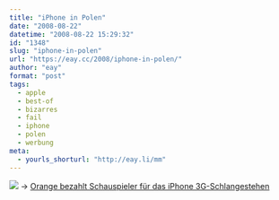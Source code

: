 ```yaml
---
title: "iPhone in Polen"
date: "2008-08-22"
datetime: "2008-08-22 15:29:32"
id: "1348"
slug: "iphone-in-polen"
url: "https://eay.cc/2008/iphone-in-polen/"
author: "eay"
format: "post"
tags:
  - apple
  - best-of
  - bizarres
  - fail
  - iphone
  - polen
  - werbung
meta:
  - yourls_shorturl: "http://eay.li/mm"
---
```


![](/uploads/2008/iphonefail.jpg) -> [Orange bezahlt Schauspieler für das iPhone 3G-Schlangestehen](http://www.fscklog.com/2008/08/orange-bezahlt.html)
